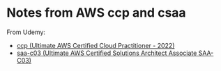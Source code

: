 # Notes from AWS ccp and csaa

From Udemy: 
* [ccp (Ultimate AWS Certified Cloud Practitioner - 2022)](https://www.udemy.com/course/aws-certified-cloud-practitioner-new) 
* [saa-c03 (Ultimate AWS Certified Solutions Architect Associate SAA-C03)](https://www.udemy.com/course/aws-certified-solutions-architect-associate-saa-c03)

